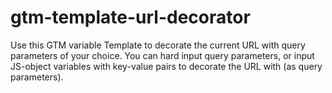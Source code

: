 # gtm-template-url-decorator
Use this GTM variable Template to decorate the current URL with query parameters of your choice. You can hard input query parameters, or input JS-object variables with key-value pairs to decorate the URL with (as query parameters). 
